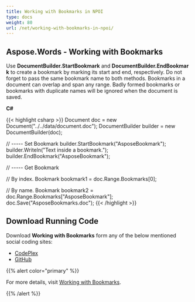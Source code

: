 ```yaml
---
title: Working with Bookmarks in NPOI
type: docs
weight: 80
url: /net/working-with-bookmarks-in-npoi/
---
```


## **Aspose.Words - Working with Bookmarks**

Use **DocumentBuilder.StartBookmark** and **DocumentBuilder.EndBookmark** to create a bookmark by marking its start and end, respectively. Do not forget to pass the same bookmark name to both methods. Bookmarks in a document can overlap and span any range. Badly formed bookmarks or bookmarks with duplicate names will be ignored when the document is saved.

**C#**

{{< highlight csharp >}}
Document doc = new Document("../../data/document.doc");
DocumentBuilder builder = new DocumentBuilder(doc);

// ----- Set Bookmark
builder.StartBookmark("AsposeBookmark");
builder.Writeln("Text inside a bookmark.");
builder.EndBookmark("AsposeBookmark");

// ----- Get Bookmark

// By index.
Bookmark bookmark1 = doc.Range.Bookmarks[0];

// By name.
Bookmark bookmark2 = doc.Range.Bookmarks["AsposeBookmark"];
doc.Save("AsposeBookmarks.doc");
{{< /highlight >}}

## **Download Running Code**

Download **Working with Bookmarks** form any of the below mentioned social coding sites:

- [CodePlex](https://asposenpoi.codeplex.com/downloads/get/1475284)
- [GitHub](https://github.com/aspose-words/Aspose.Words-for-.NET/releases/download/Aspose.Words_Features_Missing_in_NPOI_v_1.0/Working.With.Bookmarks.Aspose.Words.zip)

{{% alert color="primary" %}} 

For more details, visit [Working with Bookmarks](https://docs.aspose.com/words/net/working-with-bookmarks/).

{{% /alert %}}
